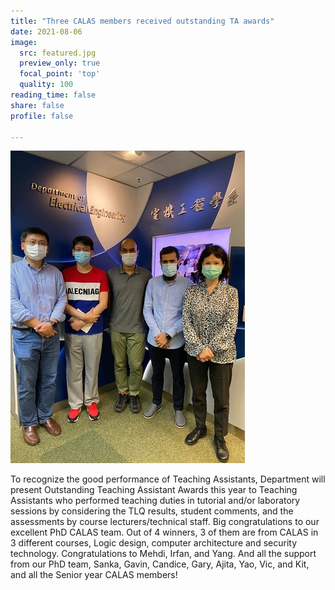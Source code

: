 ```yaml
---
title: "Three CALAS members received outstanding TA awards"
date: 2021-08-06
image:
  src: featured.jpg
  preview_only: true
  focal_point: 'top'
  quality: 100
reading_time: false
share: false
profile: false

---
```


<!--more-->

![](image.jpg)

To recognize the good performance of Teaching Assistants, Department will present Outstanding Teaching Assistant Awards this year to Teaching Assistants who performed teaching duties in tutorial and/or laboratory sessions by considering the TLQ results, student comments, and the assessments by course lecturers/technical staff. Big congratulations to our excellent PhD CALAS team. Out of 4 winners, 3 of them are from CALAS in 3 different courses, Logic design, computer architecture and security technology. Congratulations to Mehdi, Irfan, and Yang. And all the support from our PhD team, Sanka, Gavin, Candice, Gary, Ajita, Yao, Vic, and Kit, and all the Senior year CALAS members!